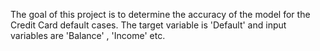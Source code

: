 The goal of this project is to determine the accuracy of the model for the Credit Card default cases. The target variable is 'Default' and input variables are 'Balance' , 'Income' etc.
